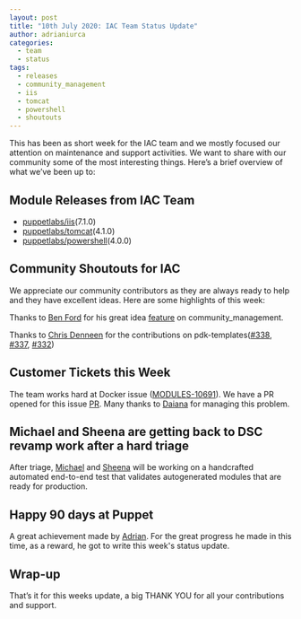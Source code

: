 ```yaml
---
layout: post
title: "10th July 2020: IAC Team Status Update"
author: adrianiurca
categories:
  - team
  - status
tags:
  - releases
  - community_management
  - iis
  - tomcat
  - powershell
  - shoutouts
---
```


This has been as short week for the IAC team and we mostly focused our attention on maintenance and support activities.
We want to share with our community some of the most interesting things.
Here’s a brief overview of what we’ve been up to:

## Module Releases from IAC Team

- [puppetlabs/iis](https://github.com/puppetlabs/puppetlabs-iis)(7.1.0)
- [puppetlabs/tomcat](https://github.com/puppetlabs/puppetlabs-tomcat)(4.1.0)
- [puppetlabs/powershell](https://github.com/puppetlabs/puppetlabs-powershell)(4.0.0)

## Community Shoutouts for IAC

We appreciate our community contributors as they are always ready to help and they have excellent ideas. Here are some highlights of this week:

Thanks to [Ben Ford](https://github.com/binford2k) for his great idea [feature](https://github.com/puppetlabs/community_management/pull/39) on community_management.

Thanks to [Chris Denneen](https://github.com/cdenneen) for the contributions on pdk-templates([#338](https://github.com/puppetlabs/pdk-templates/pull/338), [#337](https://github.com/puppetlabs/pdk-templates/pull/337), [#332](https://github.com/puppetlabs/pdk-templates/pull/332))

## Customer Tickets this Week

The team works hard at Docker issue ([MODULES-10691](https://tickets.puppetlabs.com/browse/MODULES-10691)).
We have a PR opened for this issue [PR](https://github.com/puppetlabs/puppetlabs-docker/pull/632).
Many thanks to [Daiana](https://github.com/daianamezdrea) for managing this problem.

## Michael and Sheena are getting back to DSC revamp work after a hard triage

After triage, [Michael](https://github.com/michaeltlombardi) and [Sheena](https://github.com/sheenaajay) will be working on a handcrafted automated end-to-end test that validates autogenerated modules that are ready for production.

## Happy 90 days at Puppet

A great achievement made by [Adrian](https://github.com/adrianiurca).
For the great progress he made in this time, as a reward, he got to write this week's status update.

## Wrap-up

That’s it for this weeks update, a big THANK YOU for all your contributions and support.
